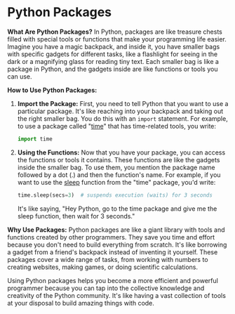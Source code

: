 # Python Packages
**What Are Python Packages?**
In Python, packages are like treasure chests filled with special tools or functions that make your programming life easier. Imagine you have a magic backpack, and inside it, you have smaller bags with specific gadgets for different tasks, like a flashlight for seeing in the dark or a magnifying glass for reading tiny text. Each smaller bag is like a package in Python, and the gadgets inside are like functions or tools you can use.

**How to Use Python Packages:**
1. **Import the Package:** First, you need to tell Python that you want to use a particular package. It's like reaching into your backpack and taking out the right smaller bag. You do this with an `import` statement. For example, to use a package called "[time](https://docs.python.org/3/library/time.html#)" that has time-related tools, you write:

   ```python
   import time
   ```

2. **Using the Functions:** Now that you have your package, you can access the functions or tools it contains. These functions are like the gadgets inside the smaller bag. To use them, you mention the package name followed by a dot (.) and then the function's name. For example, if you want to use the [sleep](https://docs.python.org/3/library/time.html#time.sleep) function from the "time" package, you'd write:

   ```python
   time.sleep(secs=3)  # suspends execution (waits) for 3 seconds
   ```

   It's like saying, "Hey Python, go to the time package and give me the sleep function, then wait for 3 seconds."

**Why Use Packages:**
Python packages are like a giant library with tools and functions created by other programmers. They save you time and effort because you don't need to build everything from scratch. It's like borrowing a gadget from a friend's backpack instead of inventing it yourself. These packages cover a wide range of tasks, from working with numbers to creating websites, making games, or doing scientific calculations.

Using Python packages helps you become a more efficient and powerful programmer because you can tap into the collective knowledge and creativity of the Python community. It's like having a vast collection of tools at your disposal to build amazing things with code.